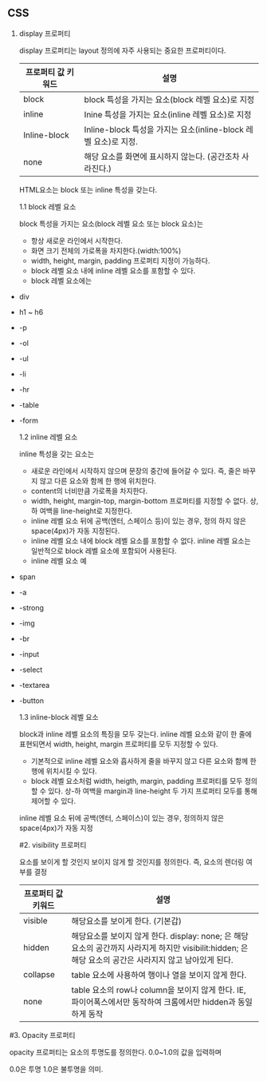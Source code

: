 ## CSS

1. display 프로퍼티

   display 프로퍼티는 layout 정의에 자주 사용되는 중요한 프로퍼티이다.

   | 프로퍼티 값 키워드 | 설명                                                         |
   | ------------------ | ------------------------------------------------------------ |
   | block              | block 특성을 가지는 요소(block 레벨 요소)로 지정             |
   | inline             | Inine 특성을 가지는 요소(inline 레벨 요소)로 지정            |
   | Inline-block       | Inline-block 특성을 가지는 요소(inline-block 레벨 요소)로 지정. |
   | none               | 해당 요소를 화면에 표시하지 않는다. (공간조차 사라진다.)     |

   HTML요소는 block 또는 inline 특성을 갖는다.

   1.1 block 레벨 요소

   block 특성을 가지는 요소(block 레벨 요소 또는 block 요소)는

   * 항상 새로운 라인에서 시작한다.
   * 화면 크기 전체의 가로폭을 차지한다.(width:100%)
   * width, height, margin, padding 프로퍼티 지정이 가능하다.
   * block 레벨 요소 내에 inline 레벨 요소를 포함할 수 있다.
   * block 레벨 요소에는 

- div 

- h1 ~ h6

- -p

- -ol

- -ul

- -li

- -hr

- -table

- -form

  1.2 inline 레벨 요소

  inline 특성을 갖는 요소는

  - 새로운 라인에서 시작하지 않으며 문장의 중간에 들어갈 수 있다. 즉, 줄은 바꾸지 않고 다른 요소와 함께 한 행에 위치한다.
  - content의 너비만큼 가로폭을 차지한다.
  - width, height, margin-top, margin-bottom 프로퍼티를 지정할 수 없다. 상,하 여백을 line-height로 지정한다. 
  - inline 레벨 요소 뒤에 공백(엔터, 스페이스 등)이 있는 경우, 정의 하지 않은 space(4px)가 자동 지정된다. 
  - inline 레벨 요소 내에 block 레벨 요소를 포함할 수 없다. inline 레벨 요소는 일반적으로 block 레벨 요소에 포함되어 사용된다.
  - inline 레벨 요소 예

- span

- -a

- -strong

- -img

- -br

- -input

- -select

- -textarea

- -button

  1.3 inline-block 레벨 요소

  block과 inline 레벨 요소의 특징을 모두 갖는다. inline 레벨 요소와 같이 한 줄에 표현되면서 width, height, margin 프로퍼티를 모두 지정할 수 있다.

  - 기본적으로 inline 레벨 요소와 흡사하게 줄을 바꾸지 않고 다른 요소와 함께 한 행에 위치시킬 수 있다.
  - block 레벨 요소처럼 width, heigth, margin, padding 프로퍼티를 모두 정의할 수 있다. 상-하 여백을 margin과 line-height 두 가지 프로퍼티 모두를 통해 제어할 수 있다.

  inline 레벨 요소 뒤에 공백(엔터, 스페이스)이 있는 경우, 정의하지 않은 space(4px)가 자동 지정

  #2. visibility 프로퍼티

  요소를 보이게 할 것인지 보이지 않게 할 것인지를 정의한다. 즉, 요소의 렌더링 여부를 결정

  | 프로퍼티 값 키워드 | 설명                                                         |
  | ------------------ | ------------------------------------------------------------ |
  | visible            | 해당요소를 보이게 한다. (기본갑)                             |
  | hidden             | 해당요소를 보이지 않게 한다. display: none; 은 해당 요소의 공간까지 사라지게 하지만 visibilit:hidden; 은 해당 요소의 공간은 사라지지 않고 남아있게 된다. |
  | collapse           | table 요소에 사용하여 행이나 열을 보이지 않게 한다.          |
  | none               | table 요소의 row나 column을 보이지 않게 한다. IE, 파이어폭스에서만 동작하여 크롬에서만 hidden과 동일하게 동작 |

  

​        #3. Opacity 프로퍼티

​	opacity 프로퍼티는 요소의 투명도를 정의한다. 0.0~1.0의 값을 입력하며 

​	0.0은 투명 1.0은 불투명을 의미.